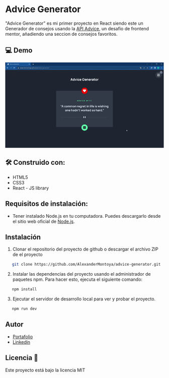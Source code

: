 # Advice Generator
"Advice Generator" es mi primer proyecto en React siendo este un Generador de consejos usando la [API Advice](https://api.adviceslip.com/), un desafio de frontend mentor, añadiendo una seccion de consejos favoritos.
## 💻 Demo
![Video Advice Generator](/src/assets/demo.gif)
## 🛠️ Construido con:
- HTML5
- CSS3
- React - JS library
## Requisitos de instalación:
-   Tener instalado Node.js en tu computadora. Puedes descargarlo desde el sitio web oficial de [Node.js](https://nodejs.org/es).
## Instalación
1. Clonar el repositorio del proyecto de github o descargar el archivo ZIP de el proyecto
 ```sh
	git clone https://github.com/AlexanderMontoya/advice-generator.git
   ```
2. Instalar las dependencias del proyecto usando el administrador de paquetes npm. Para hacer esto, ejecuta el siguiente comando:
 ```sh
	npm install
   ```
3. Ejecutar el servidor de desarrollo local para ver y probar el proyecto.
 ```sh
	npm run dev
   ```
## Autor
- [Portafolio](https://alexandermontoya.github.io/portafolio-personal/)
- [Linkedin](https://www.linkedin.com/in/alexander-josu%C3%A9-montoya-bonifacio/)
## Licencia 📄
Este proyecto está bajo la licencia MIT